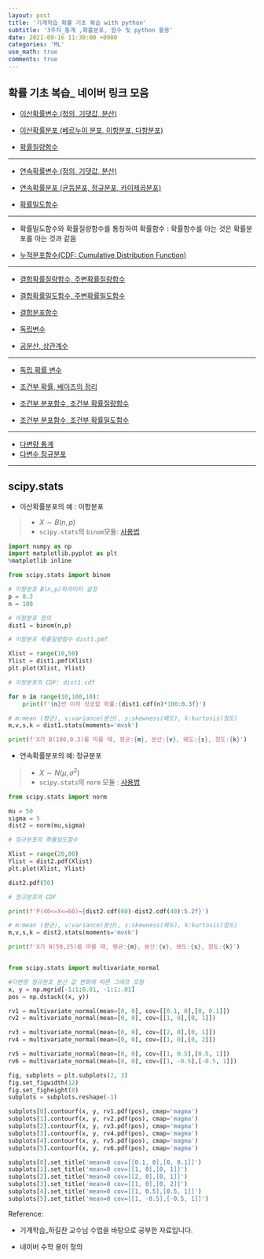 ```yaml
---
layout: post
title: '기계학습_확률 기초 복습 with python'
subtitle: '3주차_통계 ,확률분포, 함수 및 python 활용'
date: 2021-09-16 11:30:00 +0900
categories: 'ML'
use_math: true
comments: true
---
```


## 확률 기초 복습_ 네이버 링크 모음

- [이산확률변수 (정의, 기댓값, 분산)](https://terms.naver.com/entry.nhn?docId=3338094&ref=y&cid=47324&categoryId=47324)  

- [이산확률분포 (베르누이 분포, 이항분포, 다항분포)](https://terms.naver.com/entry.nhn?docId=3338096&ref=y&cid=47324&categoryId=47324)  

- [확률질량함수](https://terms.naver.com/entry.nhn?docId=3405419&ref=y&cid=47324&categoryId=47324)

---

- [연속확률변수 (정의, 기댓값, 분산)](https://terms.naver.com/entry.nhn?docId=3338172&ref=y&cid=47324&categoryId=47324)  

- [연속확률분포 (균등분포, 정규분포, 카이제곱분포)](https://terms.naver.com/entry.nhn?docId=4125375&ref=y&cid=60207&categoryId=60207)  

- [확률밀도함수](https://terms.naver.com/entry.nhn?docId=3405418&ref=y&cid=47324&categoryId=47324)  

---

- 확률밀도함수와 확률질량함수를 통칭하여 확률함수 : 확률함수를 아는 것은 확률분포를 아는 것과 같음

-  [누적분포함수(CDF: Cumulative Distribution Function)](https://terms.naver.com/entry.nhn?docId=3405007&ref=y&cid=47324&categoryId=47324)

---

- [결합확률질량함수, 주변확률질량함수](https://terms.naver.com/entry.nhn?docId=4125154&cid=60207&categoryId=60207)  

- [결합확률밀도함수, 주변확률밀도함수](https://terms.naver.com/entry.nhn?docId=3404948&ref=y&cid=47324&categoryId=47324)  

- [결합분포함수](https://terms.naver.com/entry.nhn?docId=3404946&ref=y&cid=47324&categoryId=47324)  

- [독립변수](https://terms.naver.com/entry.nhn?docId=3338159&cid=47324&categoryId=47324)  

- [공분산, 상관계수](https://terms.naver.com/entry.nhn?docId=3404964&cid=47324&categoryId=47324)  

---

- [독립 확률 변수](https://terms.naver.com/entry.naver?docId=825616&cid=50376&categoryId=50376)

- [조건부 확률, 베이즈의 정리](https://terms.naver.com/entry.nhn?docId=3338502&cid=47324&categoryId=47324)  

- [조건부 분포함수, 조건부 확률질량함수](https://terms.naver.com/entry.nhn?docId=3338190&ref=y&cid=47324&categoryId=47324)  

- [조건부 분포함수, 조건부 확률밀도함수](https://terms.naver.com/entry.nhn?docId=3338189&ref=y&cid=47324&categoryId=47324)  

---

- [다변량 통계](https://terms.naver.com/entry.naver?docId=2164902&cid=44413&categoryId=44413)
- [다변수 정규분포](https://terms.naver.com/entry.nhn?docId=5669006&cid=60207&categoryId=60207)

---

##  scipy.stats 

* 이산확률분포의 예 : 이항분포 
>* $X\sim B(n,p)$
>* `scipy.stats`의 `binom`모듈: [사용법](https://docs.scipy.org/doc/scipy/reference/generated/scipy.stats.binom.html?highlight=binom#scipy.stats.binom)


```python
import numpy as np
import matplotlib.pyplot as plt
%matplotlib inline
```


```python
from scipy.stats import binom
```


```python
# 이항분포 B(n,p)파라미터 설정 
p = 0.3
n = 100

# 이항분포 정의 
dist1 = binom(n,p)
```


```python
# 이항분포 확률질량함수 dist1.pmf 

Xlist = range(10,50)
Ylist = dist1.pmf(Xlist)
plt.plot(Xlist, Ylist)
```


```python
# 이항분포의 CDF: dist1.cdf

for n in range(10,100,10):
    print(f'{n}번 이하 성공할 확률:{dist1.cdf(n)*100:0.3f}')
```


```python
# m:mean (평균), v:variance(분산), s:skewness(왜도), k:kurtosis(첨도)
m,v,s,k = dist1.stats(moments='mvsk')

print(f'X가 B(100,0.3)를 따를 때, 평균:{m}, 분산:{v}, 왜도:{s}, 첨도:{k}')
```

* 연속확률분포의 예: 정규분포  
>* $X\sim N(\mu,\sigma^2)$
>* `scipy.stats`의 `norm` 모듈 : [사용법](https://docs.scipy.org/doc/scipy/reference/generated/scipy.stats.norm.html?highlight=norm) 


```python
from scipy.stats import norm
```


```python
mu = 50 
sigma = 5
dist2 = norm(mu,sigma)
```


```python
# 정규분포의 확률밀도함수 

Xlist = range(20,80)
Ylist = dist2.pdf(Xlist)
plt.plot(Xlist, Ylist)
```


```python
dist2.pdf(50)
```


```python
# 정규분포의 CDF 

print(f'P(40<=X<=60)={dist2.cdf(60)-dist2.cdf(40):5.2f}')
```


```python
# m:mean (평균), v:variance(분산), s:skewness(왜도), k:kurtosis(첨도)
m,v,s,k = dist2.stats(moments='mvsk')

print(f'X가 N(50,25)를 따를 때, 평균:{m}, 분산:{v}, 왜도:{s}, 첨도:{k}')
```


```python

from scipy.stats import multivariate_normal

#다변량 정규분포 분산 값 변화에 따른 그래프 모형
x, y = np.mgrid[-1:1:0.01, -1:1:.01]
pos = np.dstack((x, y))

rv1 = multivariate_normal(mean=[0, 0], cov=[[0.1, 0],[0, 0.1]])
rv2 = multivariate_normal(mean=[0, 0], cov=[[1, 0],[0, 1]])

rv3 = multivariate_normal(mean=[0, 0], cov=[[2, 0],[0, 1]])
rv4 = multivariate_normal(mean=[0, 0], cov=[[1, 0],[0, 2]])

rv5 = multivariate_normal(mean=[0, 0], cov=[[1, 0.5],[0.5, 1]])
rv6 = multivariate_normal(mean=[0, 0], cov=[[1, -0.5],[-0.5, 1]])

fig, subplots = plt.subplots(2, 3)
fig.set_figwidth(12)
fig.set_figheight(8)
subplots = subplots.reshape(-1)

subplots[0].contourf(x, y, rv1.pdf(pos), cmap='magma')
subplots[1].contourf(x, y, rv2.pdf(pos), cmap='magma')
subplots[2].contourf(x, y, rv3.pdf(pos), cmap='magma')
subplots[3].contourf(x, y, rv4.pdf(pos), cmap='magma')
subplots[4].contourf(x, y, rv5.pdf(pos), cmap='magma')
subplots[5].contourf(x, y, rv6.pdf(pos), cmap='magma')

subplots[0].set_title('mean=0 cov=[[0.1, 0],[0, 0.1]]')
subplots[1].set_title('mean=0 cov=[[1, 0],[0, 1]]')
subplots[2].set_title('mean=0 cov=[[2, 0],[0, 1]]')
subplots[3].set_title('mean=0 cov=[[1, 0],[0, 2]]')
subplots[4].set_title('mean=0 cov=[[1, 0.5],[0.5, 1]]')
subplots[5].set_title('mean=0 cov=[[1, -0.5],[-0.5, 1]]')
```



Reference: 

- 기계학습_하길찬 교수님 수업을 바탕으로 공부한 자료입니다. 

- 네이버 수학 용어 정의 
